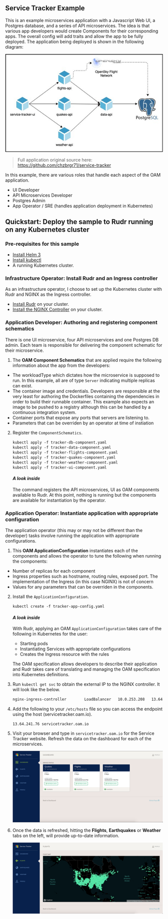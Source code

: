 ## Service Tracker Example

This is an example microservices application with a Javascript Web UI, a Postgres database, and a series of API microservices. The idea is that various app developers would create Components for their corresponding apps. The overall config will add traits and allow the app to be fully deployed.
The application being deployed is shown in the following diagram:

![Application architecture diagram](service-tracker-diagram.jpg)

> Full application original source here: https://github.com/chzbrgr71/service-tracker

In this example, there are various roles that handle each aspect of the OAM application.

* UI Developer
* API Microservices Developer
* Postgres Admin
* App Operator / SRE (handles application deployment in Kubernetes)

## Quickstart: Deploy the sample to Rudr running on any Kubernetes cluster

### Pre-requisites for this sample

* [Install Helm 3](https://github.com/oam-dev/rudr/blob/master/docs/setup/install.md#prerequisites)
* [Install kubectl](https://github.com/oam-dev/rudr/blob/master/docs/setup/install.md#prerequisites)
* A running Kubernetes cluster.

### Infrastructure Operator:  Install Rudr and an Ingress controller

As an infrastructure operator, I choose to set up the Kubernetes cluster with Rudr and NGINX as the Ingress controller.

* [Install Rudr](https://github.com/oam-dev/rudr/blob/master/docs/setup/install.md#installing-rudr-using-helm-3) on your cluster.
* [Install the NGINX Controller](https://github.com/oam-dev/rudr/blob/master/docs/setup/install.md#ingress) on your cluster.

### Application Developer: Authoring and registering component schematics

There is one UI microservice, four API microservices and one Postgres DB admin. Each team is responsible for delivering the component schematic for their microservice.

1. The **OAM Component Schematics** that are applied require the following information about the app from the developers:

* The workloadType which dictates how the microservice is supposed to run. In this example, all are of type `Server` indicating multiple replicas can exist.
* The container image and credentials. Developers are responsible at the very least for authoring the Dockerfiles containing the dependencies in order to build their runnable container. This example also expects an image to be pushed to a registry although this can be handled by a continuous integration system.
* Container ports that expose any ports that servers are listening to.
* Parameters that can be overriden by an operator at time of instiation

2. Register the `ComponentSchematics`.

    ```
    kubectl apply -f tracker-db-component.yaml
    kubectl apply -f tracker-data-component.yaml
    kubectl apply -f tracker-flights-component.yaml
    kubectl apply -f tracker-quakes-component.yaml
    kubectl apply -f tracker-weather-component.yaml
    kubectl apply -f tracker-ui-component.yaml
    ```

    #### ***A look inside***
    The command registers the API microservices, UI as OAM components available to Rudr. At this point, nothing is running but the components are available for instantiation by the operator.

### Application Operator: Instantiate application with appropriate configuration

The application operator (this may or may not be different than the developer) tasks involve running the application with appropriate configurations.

1. This **OAM ApplicationConfiguration** instantiates each of the components and allows the operator to tune the following when running the components:

* Number of replicas for each component
* Ingress properties such as hostname, routing rules, exposed port. The implementation of the Ingress (in this case NGINX) is not of concern
* Values for any parameters that can be overriden in the components.

2. Install the `ApplicationConfiguration`.

    ```
    kubectl create -f tracker-app-config.yaml
    ```

    #### ***A look inside***

    With Rudr, applying an OAM `ApplicationConfiguration` takes care of the following in Kubernetes for the user:

    * Starting pods
    * Instantiating Services with appropriate configurations
    * Creates the Ingress resource with the rules

    The OAM specification allows developers to describe their application and Rudr takes care of translating and managing the OAM specification into Kubernetes definitions.

3. Run `kubectl get svc` to obtain the external IP to the NGINX controller. It will look like the below.

    ```bash
    nginx-ingress-controller        LoadBalancer   10.0.253.208   13.64.241.76   80:32751/TCP,443:30402/TCP   28h
    ```

4. Add the following to your `/etc/hosts` file so you can access the endpoint using the host (servicetracker.oam.io).

    ```
    13.64.241.76 servicetracker.oam.io
    ```

5. Visit your browser and type in `servicetracker.oam.io` for the Service Tracker website. Refresh the data on the dashboard for each of the microservices.

    ![Dashboard picture](dashboard.png)

6. Once the data is refreshed, hitting the **Flights**, **Earthquakes** or **Weather** tabs on the left, will provide up-to-date information.

    ![flights picture](flights.png)

